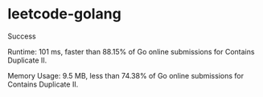 # leetcode-golang

Success

Runtime: 101 ms, faster than 88.15% of Go online submissions for Contains Duplicate II.

Memory Usage: 9.5 MB, less than 74.38% of Go online submissions for Contains Duplicate II.
